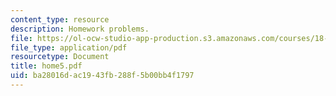 ```yaml
---
content_type: resource
description: Homework problems.
file: https://ol-ocw-studio-app-production.s3.amazonaws.com/courses/18-443-statistics-for-applications-fall-2006/ba28016dac1943fb288f5b00bb4f1797_home5.pdf
file_type: application/pdf
resourcetype: Document
title: home5.pdf
uid: ba28016d-ac19-43fb-288f-5b00bb4f1797
---
```

